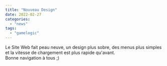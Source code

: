 ```yaml
---
title: "Nouveau Design"
date: 2022-02-27
categories: 
  - "news"
tags: 
  - "gamelogic"
---
```


Le Site Web fait peau neuve, un design plus sobre, des menus plus simples et la vitesse de chargement est plus rapide qu'avant.  
Bonne navigation à tous ;)
